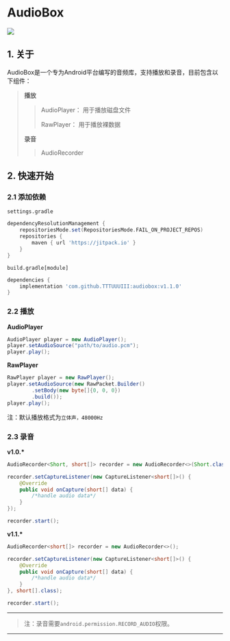 # AudioBox

[![](https://jitpack.io/v/TTTUUUIII/audiobox.svg)](https://jitpack.io/#TTTUUUIII/audiobox)

## 1. 关于

AudioBox是一个专为Android平台编写的音频库，支持播放和录音，目前包含以下组件：

> **播放**
> > AudioPlayer： 用于播放磁盘文件
> >
> > RawPlayer： 用于播放裸数据
>
> **录音**
>
> > AudioRecorder
>

## 2. 快速开始

### 2.1 添加依赖

`settings.gradle`

```groovy
dependencyResolutionManagement {
    repositoriesMode.set(RepositoriesMode.FAIL_ON_PROJECT_REPOS)
    repositories {
        maven { url 'https://jitpack.io' }
    }
}
```

`build.gradle[module]`

```groovy
dependencies {
    implementation 'com.github.TTTUUUIII:audiobox:v1.1.0'
}
```

### 2.2 播放

**AudioPlayer**

```java
AudioPlayer player = new AudioPlayer();
player.setAudioSource("path/to/audio.pcm");
player.play();
```

**RawPlayer**

```java
RawPlayer player = new RawPlayer();
player.setAudioSource(new RawPacket.Builder()
        .setBody(new byte[]{0, 0, 0})
        .build());
player.play();
```

注：默认播放格式为`立体声，48000Hz`

### 2.3 录音

**v1.0.\***

```java
AudioRecorder<Short, short[]> recorder = new AudioRecorder<>(Short.class);

recorder.setCaptureListener(new CaptureListener<short[]>() {
    @Override
    public void onCapture(short[] data) {
        /*handle audio data*/
    }
});

recorder.start();
```
**v1.1.\***

```java
AudioRecorder<short[]> recorder = new AudioRecorder<>();

recorder.setCaptureListener(new CaptureListener<short[]>() {
    @Override
    public void onCapture(short[] data) {
        /*handle audio data*/
    }
}, short[].class);

recorder.start();
```

***
> 注：录音需要`android.permission.RECORD_AUDIO`权限。
***